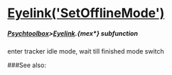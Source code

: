 # [Eyelink('SetOfflineMode')](Eyelink-SetOfflineMode) 
##### [Psychtoolbox](Psychtoolbox)>[Eyelink](Eyelink).{mex*} subfunction


enter tracker idle mode, wait  till finished mode switch  


###See also:

